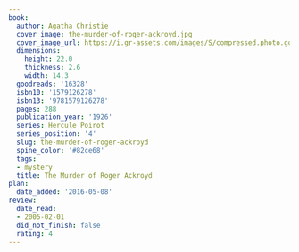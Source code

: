 ```yaml
---
book:
  author: Agatha Christie
  cover_image: the-murder-of-roger-ackroyd.jpg
  cover_image_url: https://i.gr-assets.com/images/S/compressed.photo.goodreads.com/books/1389734015l/16328.jpg
  dimensions:
    height: 22.0
    thickness: 2.6
    width: 14.3
  goodreads: '16328'
  isbn10: '1579126278'
  isbn13: '9781579126278'
  pages: 288
  publication_year: '1926'
  series: Hercule Poirot
  series_position: '4'
  slug: the-murder-of-roger-ackroyd
  spine_color: '#82ce68'
  tags:
  - mystery
  title: The Murder of Roger Ackroyd
plan:
  date_added: '2016-05-08'
review:
  date_read:
  - 2005-02-01
  did_not_finish: false
  rating: 4
---
```

